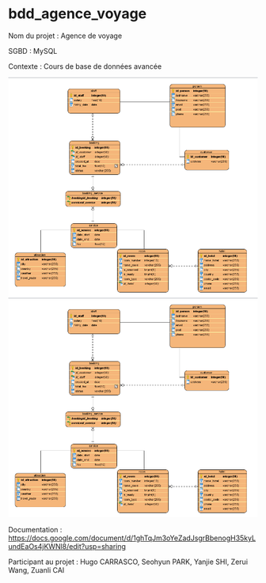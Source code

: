 # bdd_agence_voyage 

Nom du projet : Agence de voyage

SGBD : MySQL

Contexte : Cours de base de données avancée 

![Alt text](./schema_voyage.PNG)
<img src="./schema_voyage.PNG">

Documentation : https://docs.google.com/document/d/1ghTqJm3oYeZadJsgrBbenogH35kyLundEaOs4jKWNl8/edit?usp=sharing

Participant au projet : Hugo CARRASCO, Seohyun PARK, Yanjie SHI, Zerui Wang, Zuanli CAI
